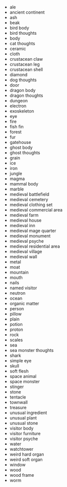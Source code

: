 *   ale
*   ancient continent
*   ash
*   beak
*   bird body
*   bird thoughts
*   body
*   cat thoughts
*   ceramic
*   cloth
*   crustacean claw
*   crustacean leg
*   crustacean shell
*   diamond
*   dog thoughts
*   door
*   dragon body
*   dragon thoughts
*   dungeon
*   electron
*   exoskeleton
*   eye
*   fire
*   fish fin
*   forest
*   fur
*   gatehouse
*   ghost body
*   ghost thoughts
*   grain
*   ice
*   iron
*   jungle
*   magma
*   mammal body
*   marble
*   medieval battlefield
*   medieval cemetery
*   medieval clothing set
*   medieval commercial area
*   medieval farm
*   medieval house
*   medieval inn
*   medieval mage quarter
*   medieval monument
*   medieval psyche
*   medieval residential area
*   medieval village
*   medieval wall
*   metal
*   moat
*   mountain
*   mouth
*   nails
*   named visitor
*   neutron
*   ocean
*   organic matter
*   person
*   pillow
*   plain
*   potion
*   proton
*   rock
*   scales
*   sea
*   sea monster thoughts
*   shark
*   simple eye
*   skull
*   soft flesh
*   space animal
*   space monster
*   stinger
*   stone
*   tentacle
*   townwall
*   treasure
*   unusual ingredient
*   unusual plant
*   unusual stone
*   visitor body
*   visitor furniture
*   visitor psyche
*   water
*   watchtower
*   weird hard organ
*   weird soft organ
*   window
*   wood
*   wood frame
*   worm
